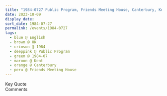 ```yaml
---
title: "1984-0727 Public Program, Friends Meeting House, Canterbury, Kent, UK"
date: 2023-10-09
display_date: 
sort_date: 1984-07-27
permalink: /events/1984-0727
tags:
  - blue @ English
  - brown @ UK
  - crimson @ 1984
  - deeppink @ Public Program
  - green @ 1984-07
  - maroon @ Kent
  - orange @ Canterbury
  - peru @ Friends Meeting House
---
```


<wave-list>
  <list-title color="green" width="75">Key Quote</list-title>
  <list-item color="BlanchedAlmond"  width="200"></list-item>
  <list-item color="Lavender"></list-item>
  <list-item color="BlanchedAlmond"></list-item>
</wave-list>

<br>

<wave-list>
  <list-title color="green" width="75">Comments</list-title>
  <list-item color="BlanchedAlmond"  width="200"></list-item>
  <list-item color="Lavender"></list-item>
  <list-item color="BlanchedAlmond"></list-item>
</wave-list>